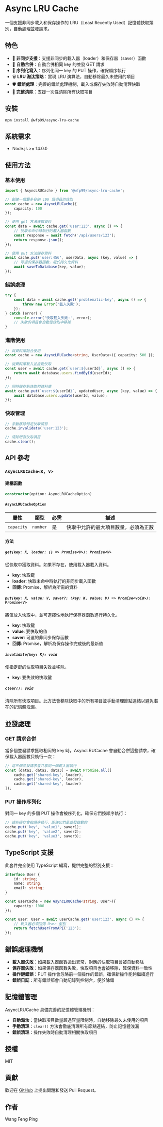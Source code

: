 # Async LRU Cache

一個支援非同步載入和保存操作的 LRU（Least Recently Used）記憶體快取類別，自動處理並發請求。

## 特色

- 🚀 **非同步支援**：支援非同步的載入器（loader）和保存器（saver）函數
- 🔄 **自動合併**：自動合併相同 key 的並發 GET 請求
- 📝 **序列化寫入**：序列化同一 key 的 PUT 操作，確保順序執行
- 🗑️ **LRU 淘汰策略**：實現 LRU 演算法，自動移除最久未使用的項目
- 🛡️ **錯誤處理**：完善的錯誤處理機制，載入或保存失敗時自動清理快取
- 🧹 **完整清除**：支援一次性清除所有快取項目

## 安裝

```bash
npm install @wfp99/async-lru-cache
```

## 系統需求

- Node.js >= 14.0.0

## 使用方法

### 基本使用

```typescript
import { AsyncLRUCache } from '@wfp99/async-lru-cache';

// 創建一個最多容納 100 個項目的快取
const cache = new AsyncLRUCache({
    capacity: 100
});

// 使用 get 方法獲取資料
const data = await cache.get('user:123', async () => {
    // 快取未命中時執行的載入器函數
    const response = await fetch('/api/users/123');
    return response.json();
});

// 使用 put 方法儲存資料
await cache.put('user:456', userData, async (key, value) => {
    // 可選的保存器函數，用於持久化資料
    await saveToDatabase(key, value);
});
```

### 錯誤處理

```typescript
try {
    const data = await cache.get('problematic-key', async () => {
        throw new Error('載入失敗');
    });
} catch (error) {
    console.error('快取載入失敗:', error);
    // 失敗的項目會自動從快取中移除
}
```

### 進階使用

```typescript
// 與資料庫配合使用
const cache = new AsyncLRUCache<string, UserData>({ capacity: 500 });

// 從資料庫載入並自動快取
const user = await cache.get(`user:${userId}`, async () => {
    return await database.users.findById(userId);
});

// 同時儲存到快取和資料庫
await cache.put(`user:${userId}`, updatedUser, async (key, value) => {
    await database.users.update(userId, value);
});
```

### 快取管理

```typescript
// 手動移除特定快取項目
cache.invalidate('user:123');

// 清除所有快取項目
cache.clear();
```

## API 參考

### `AsyncLRUCache<K, V>`

#### 建構函數

```typescript
constructor(option: AsyncLRUCacheOption)
```

#### `AsyncLRUCacheOption`

| 屬性 | 類型 | 必需 | 描述 |
|-----|------|------|------|
| `capacity` | `number` | 是 | 快取中允許的最大項目數量，必須為正數 |

#### 方法

##### `get(key: K, loader: () => Promise<V>): Promise<V>`

從快取中獲取資料。如果不存在，使用載入器載入資料。

- **key**: 快取鍵
- **loader**: 快取未命中時執行的非同步載入函數
- **回傳**: Promise，解析為所需的資料

##### `put(key: K, value: V, saver?: (key: K, value: V) => Promise<void>): Promise<V>`

將值放入快取中，並可選擇性地執行保存器函數進行持久化。

- **key**: 快取鍵
- **value**: 要快取的值
- **saver**: 可選的非同步保存函數
- **回傳**: Promise，解析為保存操作完成後的最新值

##### `invalidate(key: K): void`

使指定鍵的快取項目失效並移除。

- **key**: 要失效的快取鍵

##### `clear(): void`

清除所有快取項目。此方法會移除快取中的所有項目並手動清理節點連結以避免潛在的記憶體洩漏。

## 並發處理

### GET 請求合併

當多個並發請求獲取相同的 key 時，AsyncLRUCache 會自動合併這些請求，確保載入器函數只執行一次：

```typescript
// 這三個並發請求會共享同一個載入器執行
const [data1, data2, data3] = await Promise.all([
    cache.get('shared-key', loader),
    cache.get('shared-key', loader),
    cache.get('shared-key', loader)
]);
```

### PUT 操作序列化

對同一 key 的多個 PUT 操作會被序列化，確保它們按順序執行：

```typescript
// 這些操作會按順序執行，即使它們是並發啟動的
cache.put('key', 'value1', saver1);
cache.put('key', 'value2', saver2);
cache.put('key', 'value3', saver3);
```

## TypeScript 支援

此套件完全使用 TypeScript 編寫，提供完整的型別支援：

```typescript
interface User {
    id: string;
    name: string;
    email: string;
}

const userCache = new AsyncLRUCache<string, User>({
    capacity: 1000
});

const user: User = await userCache.get('user:123', async () => {
    // 載入器必須回傳 User 型別
    return fetchUserFromAPI('123');
});
```

## 錯誤處理機制

- **載入器失敗**：如果載入器函數拋出異常，對應的快取項目會被自動移除
- **保存器失敗**：如果保存器函數失敗，快取項目也會被移除，確保資料一致性
- **操作鏈錯誤**：PUT 操作會忽略前一個操作的錯誤，確保新操作能夠繼續進行
- **錯誤日誌**：所有錯誤都會自動記錄到控制台，便於除錯

## 記憶體管理

AsyncLRUCache 具備完善的記憶體管理機制：

- **自動淘汰**：當快取項目數量超過容量限制時，自動移除最久未使用的項目
- **手動清理**：`clear()` 方法會徹底清理所有節點連結，防止記憶體洩漏
- **錯誤清理**：操作失敗時自動清理相關快取項目

## 授權

MIT

## 貢獻

歡迎在 [GitHub](https://github.com/wfp99/async-lru-cache) 上提出問題和發送 Pull Request。

## 作者

Wang Feng Ping
